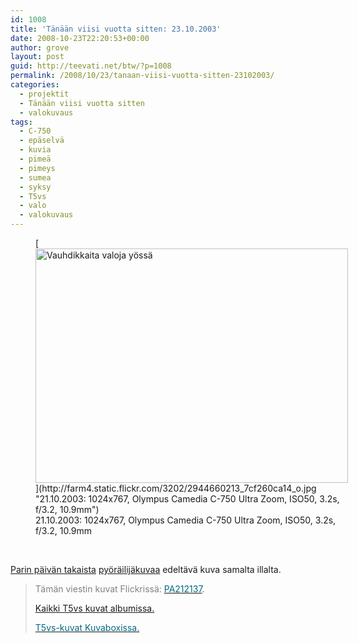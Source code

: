 ```yaml
---
id: 1008
title: 'Tänään viisi vuotta sitten: 23.10.2003'
date: 2008-10-23T22:20:53+00:00
author: grove
layout: post
guid: http://teevati.net/btw/?p=1008
permalink: /2008/10/23/tanaan-viisi-vuotta-sitten-23102003/
categories:
  - projektit
  - Tänään viisi vuotta sitten
  - valokuvaus
tags:
  - C-750
  - epäselvä
  - kuvia
  - pimeä
  - pimeys
  - sumea
  - syksy
  - T5vs
  - valo
  - valokuvaus
---
```

<figure style="width: 500px" class="wp-caption aligncenter">[<img title="Vauhdikkaita valoja yössä" src="http://farm4.static.flickr.com/3202/2944660213_c04273c0ba.jpg" alt="Vauhdikkaita valoja yössä" width="500" height="375" />](http://farm4.static.flickr.com/3202/2944660213_7cf260ca14_o.jpg "21.10.2003: 1024x767, Olympus Camedia C-750 Ultra Zoom, ISO50, 3.2s, f/3.2, 10.9mm")<figcaption class="wp-caption-text">21.10.2003: 1024x767, Olympus Camedia C-750 Ultra Zoom, ISO50, 3.2s, f/3.2, 10.9mm</figcaption></figure> 

<p style="text-align: center;">
   
</p>

[Parin päivän takaista](http://teevati.net/btw/2008/10/21/tanaan-viisi-vuotta-sitten-21102003/ "BTW · Tänään viisi vuotta sitten: 21.10.2003") [pyöräilijäkuvaa](http://teevati.net/btw/flickr/album/72157607994204386/photo/2944660719/t5vs-all-pa212147.html "BTW · PA212147") edeltävä kuva samalta illalta.

> <span style="color: #808080;">Tämän viestin kuvat Flickrissä: </span>[<span style="color: #006a80;">PA212137</span>](http://flickr.com/photos/teevati/2944660213 "PA212137 on Flickr").
> 
> [Kaikki T5vs kuvat albumissa.](/btw/flickr/album/72157607994204386/t5vs-all.html "BTW · T5vs-all")
> 
> [<span style="color: #006a80;">T5vs-kuvat Kuvaboxissa.</span>](http://www.kuvaboxi.fi/julkinen/29poj+taavetti-btw-t5vs.html "Kuvaboxi - BTW: T5vs (Taavetti)")